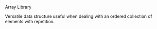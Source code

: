 Array<T> Library

Versatile data structure useful when dealing with an ordered collection of elements with repetition.

